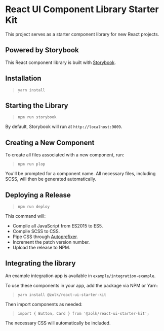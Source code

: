 # React UI Component Library Starter Kit

This project serves as a starter component library for new React projects.

## Powered by Storybook

This React component library is built with [Storybook](https://storybook.js.org).

## Installation

> `yarn install`

## Starting the Library

> `npm run storybook`

By default, Storybook will run at `http://localhost:9009`.

## Creating a New Component

To create all files associated with a new component, run:

> `npm run plop`

You'll be prompted for a component name. All necessary files, including SCSS,
will then be generated automatically.

## Deploying a Release

> `npm run deploy`

This command will:

* Compile all JavaScript from ES2015 to ES5.
* Compile SCSS to CSS.
* Pipe CSS through [Autoprefixer](https://github.com/postcss/autoprefixer).
* Increment the patch version number.
* Upload the release to NPM.

## Integrating the library

An example integration app is available in `example/integration-example`.

To use these components in your app, add the package via NPM or Yarn:

> `yarn install @zolk/react-ui-starter-kit`

Then import components as needed:

> `import { Button, Card } from '@zolk/react-ui-starter-kit';`

The necessary CSS will automatically be included.
